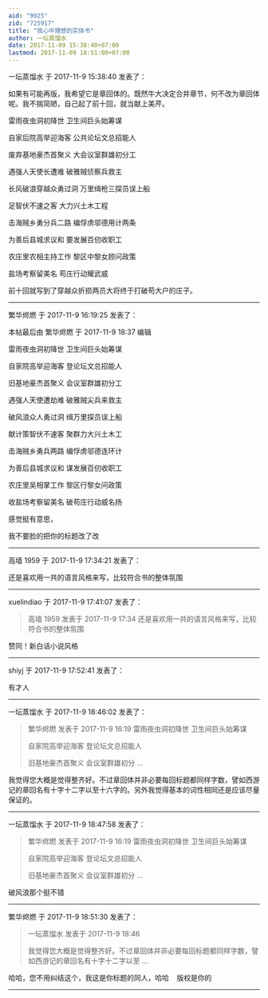 ```yaml
---
aid: "9025"
zid: "725917"
title: "我心中理想的实体书"
author: 一坛蒸馏水
date: 2017-11-09 15:38:40+07:00
lastmod: 2017-11-09 18:51:00+07:00
---
```


一坛蒸馏水 于 2017-11-9 15:38:40 发表了：

如果有可能再版，我希望它是章回体的。既然牛大决定合并章节，何不改为章回体呢。我不揣简陋，自己起了前十回，就当献上美芹。

雷雨夜虫洞初降世 卫生间巨头始筹谋

自家后院高举迎海客 公共论坛文总招能人

废弃基地豪杰首聚义 大会议室群雄初分工

遇强人天使长遭难 破雅贼侦察兵救主

长风破浪穿越众勇过洞 万里缉枪三探员误上船

足智伏不速之客 大力兴土木工程

击海贼乡勇分兵二路 编俘虏邬德用计两条

为善后县城求议和 要发展百仞收职工

农庄里农相主持工作 黎区中黎女顾问政策

盐场考察留美名 苟庄行动耀武威

前十回就写到了穿越众折损两员大将终于打破苟大户的庄子。

---

繁华烬燃 于 2017-11-9 16:19:25 发表了：

本帖最后由 繁华烬燃 于 2017-11-9 18:37 编辑

雷雨夜虫洞初降世 卫生间巨头始筹谋

自家院高举迎海客 登论坛文总招能人

旧基地豪杰首聚义 会议室群雄初分工

遇强人天使遭劫难 破雅贼尖兵来救主

破风浪众人勇过洞 缉万里探员误上船

献计策智伏不速客 聚群力大兴土木工

击海贼乡勇兵两路 编俘虏邬德连环计

为善后县城求议和 谋发展百仞收职工

农庄里吴相掌工作 黎区行黎女问政策

收盐场考察留美名 破苟庄行动威名扬

感觉挺有意思，

我不要脸的把你的标题改了改

---

高墙 1959 于 2017-11-9 17:34:21 发表了：

还是喜欢用一共的语言风格来写，比较符合书的整体氛围

---

xuelindiao 于 2017-11-9 17:41:07 发表了：

> 高墙 1959 发表于 2017-11-9 17:34 还是喜欢用一共的语言风格来写，比较符合书的整体氛围

赞同！新白话小说风格

---

shiyj 于 2017-11-9 17:52:41 发表了：

有才人

---

一坛蒸馏水 于 2017-11-9 18:46:02 发表了：

> 繁华烬燃 发表于 2017-11-9 16:19 雷雨夜虫洞初降世 卫生间巨头始筹谋
>
> 自家院高举迎海客 登论坛文总招能人
>
> 旧基地豪杰首聚义 会议室群雄初分 ...

我觉得您大概是觉得整齐好。不过章回体并非必要每回标题都同样字数，譬如西游记的章回名有十字十二字以至十六字的。另外我觉得基本的词性相同还是应该尽量保证的。

---

一坛蒸馏水 于 2017-11-9 18:47:58 发表了：

> 繁华烬燃 发表于 2017-11-9 16:19 雷雨夜虫洞初降世 卫生间巨头始筹谋
>
> 自家院高举迎海客 登论坛文总招能人
>
> 旧基地豪杰首聚义 会议室群雄初分 ...

破风浪那个挺不错

---

繁华烬燃 于 2017-11-9 18:51:30 发表了：

> 一坛蒸馏水 发表于 2017-11-9 18:46
>
> 我觉得您大概是觉得整齐好。不过章回体并非必要每回标题都同样字数，譬如西游记的章回名有十字十二字以至 ...

哈哈，您不用纠结这个，我这是你标题的同人，哈哈    版权是你的

---

